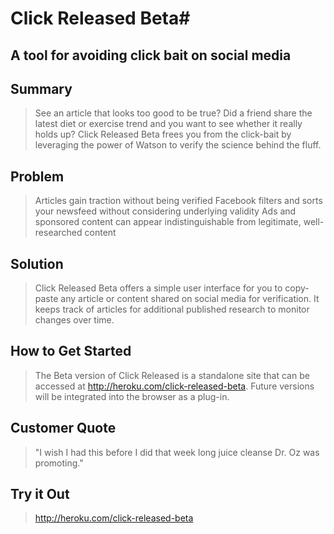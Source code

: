 # Click Released Beta#

## A tool for avoiding click bait on social media ##

## Summary ##
  > See an article that looks too good to be true? Did a friend share the latest diet or exercise trend and you want to see whether it really holds up? Click Released Beta frees you from the click-bait by leveraging the power of Watson to verify the science behind the fluff.

## Problem ##
  > Articles gain traction without being verified
  > Facebook filters and sorts your newsfeed without considering underlying validity
  > Ads and sponsored content can appear indistinguishable from legitimate, well-researched content

## Solution ##
  > Click Released Beta offers a simple user interface for you to copy-paste any article or content shared on social media for verification. It keeps track of articles for additional published research to monitor changes over time.

## How to Get Started ##
  > The Beta version of Click Released is a standalone site that can be accessed at http://heroku.com/click-released-beta. Future versions will be integrated into the browser as a plug-in.

## Customer Quote ##
  > "I wish I had this before I did that week long juice cleanse Dr. Oz was promoting."

## Try it Out ##
  > http://heroku.com/click-released-beta